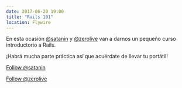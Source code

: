 ```yaml
---
date: 2017-06-20 19:00
title: "Rails 101"
location: Flywire
---
```


En esta ocasión [@satanin](https://twitter.com/satanin) y [@zerolive](https://twitter.com/zerolive) van a darnos un pequeño curso introductorio a Rails.

¡Habrá mucha parte práctica así que acuérdate de llevar tu portátil!

<a class="twitter-follow-button"
  href="https://twitter.com/satanin"
  data-size="large">
Follow @satanin</a>

<a class="twitter-follow-button"
  href="https://twitter.com/zerolive"
  data-size="large">
Follow @zerolive</a>
